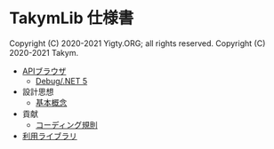 # TakymLib 仕様書
Copyright (C) 2020-2021 Yigty.ORG; all rights reserved.
Copyright (C) 2020-2021 Takym.

- [APIブラウザ](./api/index.md)
	- [Debug/.NET 5](./api/d/net5.0/index.md)
- 設計思想
	- [基本概念](./architecture/concepts.md)
- 貢献
	- [コーディング規則](./contrib/coding-rule.md)
- [利用ライブラリ](./third-party.md)
